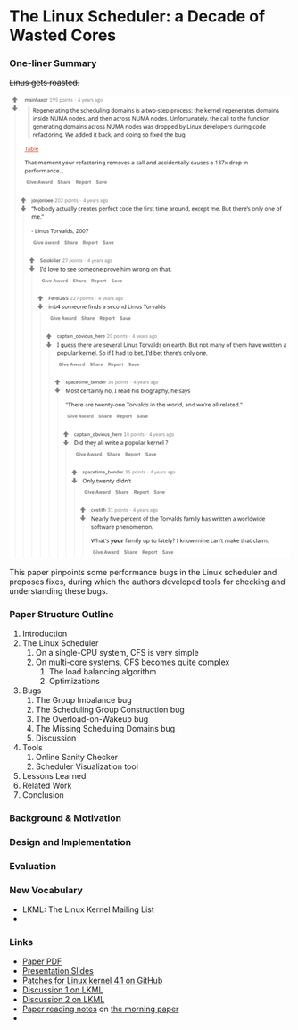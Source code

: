 # The Linux Scheduler: a Decade of Wasted Cores

### One-liner Summary

~~Linus gets roasted.~~

![](../../.gitbook/assets/screen-shot-2020-12-04-at-12.21.52-am.png)

This paper pinpoints some performance bugs in the Linux scheduler and proposes fixes, during which the authors developed tools for checking and understanding these bugs.

### Paper Structure Outline

1. Introduction
2. The Linux Scheduler
   1. On a single-CPU system, CFS is very simple
   2. On multi-core systems, CFS becomes quite complex
      1.  The load balancing algorithm
      2. Optimizations
3. Bugs
   1. The Group Imbalance bug
   2. The Scheduling Group Construction bug
   3. The Overload-on-Wakeup bug
   4. The Missing Scheduling Domains bug
   5. Discussion
4. Tools
   1. Online Sanity Checker
   2. Scheduler Visualization tool
5. Lessons Learned
6. Related Work 
7. Conclusion

### Background & Motivation

### Design and Implementation

### Evaluation

### New Vocabulary

* LKML: The Linux Kernel Mailing List
* 
### Links

* [Paper PDF](https://www.ece.ubc.ca/~sasha/papers/eurosys16-final29.pdf)
* [Presentation Slides](http://www.i3s.unice.fr/~jplozi/wastedcores/files/talk.pdf)
* [Patches for Linux kernel 4.1 on GitHub](https://github.com/jplozi/wastedcores)
* [Discussion 1 on LKML](https://lkml.org/lkml/2016/4/23/194)
* [Discussion 2 on LKML](https://lkml.org/lkml/2016/4/25/176)
* [Paper reading notes](https://blog.acolyer.org/2016/04/26/the-linux-scheduler-a-decade-of-wasted-cores/) on [the morning paper](https://blog.acolyer.org/)
* 








